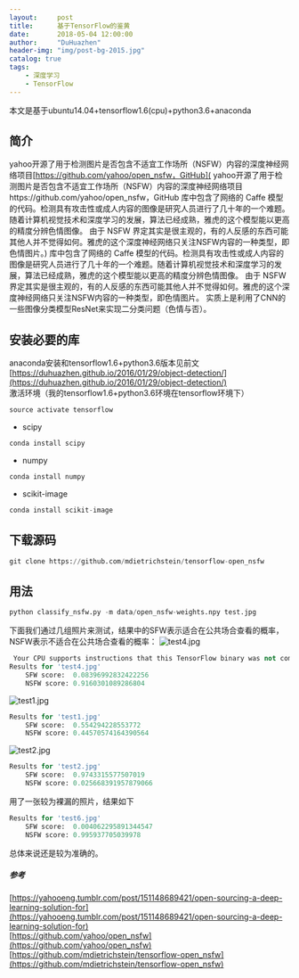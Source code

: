 ```yaml
---
layout:     post
title:      基于TensorFlow的鉴黄
date:       2018-05-04 12:00:00
author:     "DuHuazhen"
header-img: "img/post-bg-2015.jpg"
catalog: true
tags:
    - 深度学习
    - TensorFlow
---
```

本文是基于ubuntu14.04+tensorflow1.6(cpu)+python3.6+anaconda  
## 简介
yahoo开源了用于检测图片是否包含不适宜工作场所（NSFW）内容的深度神经网络项目[https://github.com/yahoo/open_nsfw，GitHub](  yahoo开源了用于检测图片是否包含不适宜工作场所（NSFW）内容的深度神经网络项目https://github.com/yahoo/open_nsfw，GitHub 库中包含了网络的 Caffe 模型的代码。检测具有攻击性或成人内容的图像是研究人员进行了几十年的一个难题。随着计算机视觉技术和深度学习的发展，算法已经成熟，雅虎的这个模型能以更高的精度分辨色情图像。 由于 NSFW 界定其实是很主观的，有的人反感的东西可能其他人并不觉得如何。雅虎的这个深度神经网络只关注NSFW内容的一种类型，即色情图片。) 库中包含了网络的 Caffe 模型的代码。检测具有攻击性或成人内容的图像是研究人员进行了几十年的一个难题。随着计算机视觉技术和深度学习的发展，算法已经成熟，雅虎的这个模型能以更高的精度分辨色情图像。 由于 NSFW 界定其实是很主观的，有的人反感的东西可能其他人并不觉得如何。雅虎的这个深度神经网络只关注NSFW内容的一种类型，即色情图片。 实质上是利用了CNN的一些图像分类模型ResNet来实现二分类问题（色情与否）。  


## 安装必要的库
anaconda安装和tensorflow1.6+python3.6版本见前文
[https://duhuazhen.github.io/2016/01/29/object-detection/](https://duhuazhen.github.io/2016/01/29/object-detection/)  
激活环境（我的tensorflow1.6+python3.6环境在tensorflow环境下）  
``` python
source activate tensorflow  
``` 
* scipy
``` python
conda install scipy
```
* numpy
``` python
conda install numpy
```
* scikit-image
``` python
conda install scikit-image
```
## 下载源码
``` python
git clone https://github.com/mdietrichstein/tensorflow-open_nsfw

``` 

## 用法  
``` python
python classify_nsfw.py -m data/open_nsfw-weights.npy test.jpg  
``` 
下面我们通过几组照片来测试，结果中的SFW表示适合在公共场合查看的概率，NSFW表示不适合在公共场合查看的概率：
![test4.jpg](https://upload-images.jianshu.io/upload_images/11573595-e217680eb5840168.jpg?imageMogr2/auto-orient/strip%7CimageView2/2/w/1240)
``` python
 Your CPU supports instructions that this TensorFlow binary was not compiled to use: AVX2 FMA
Results for 'test4.jpg'
	SFW score:	0.08396992832422256
	NSFW score:	0.9160301089286804
``` 

![test1.jpg](https://upload-images.jianshu.io/upload_images/11573595-b676628c96eb378e.jpg?imageMogr2/auto-orient/strip%7CimageView2/2/w/1240)
``` python
Results for 'test1.jpg'
	SFW score:	0.554294228553772
	NSFW score:	0.44570574164390564
``` 
![test2.jpg](https://upload-images.jianshu.io/upload_images/11573595-7c05e7bd37c8e366.jpg?imageMogr2/auto-orient/strip%7CimageView2/2/w/1240)
``` python
Results for 'test2.jpg'
	SFW score:	0.9743315577507019
	NSFW score:	0.025668391957879066
``` 
用了一张较为裸漏的照片，结果如下
``` python
Results for 'test6.jpg'
	SFW score:	0.004062295891344547
	NSFW score:	0.995937705039978
```
总体来说还是较为准确的。  

##### 参考 
[https://yahooeng.tumblr.com/post/151148689421/open-sourcing-a-deep-learning-solution-for](https://yahooeng.tumblr.com/post/151148689421/open-sourcing-a-deep-learning-solution-for)  
[https://github.com/yahoo/open_nsfw](https://github.com/yahoo/open_nsfw)  
[https://github.com/mdietrichstein/tensorflow-open_nsfw](https://github.com/mdietrichstein/tensorflow-open_nsfw)  

